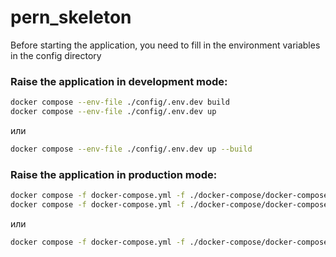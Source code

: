 # pern_skeleton

Before starting the application, you need to fill in the environment variables in the config directory

### Raise the application in development mode:
``` bash
docker compose --env-file ./config/.env.dev build 
docker compose --env-file ./config/.env.dev up
```

или

``` bash
docker compose --env-file ./config/.env.dev up --build
```

### Raise the application in production mode:
``` bash
docker compose -f docker-compose.yml -f ./docker-compose/docker-compose.nginx.yml --env-file ./config/.env.prod build
docker compose -f docker-compose.yml -f ./docker-compose/docker-compose.nginx.yml --env-file ./config/.env.prod up
```

или

``` bash
docker compose -f docker-compose.yml -f ./docker-compose/docker-compose.nginx.yml --env-file ./config/.env.prod up --build
```